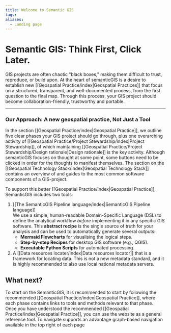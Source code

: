 ```yaml
---
title: Welcome to Semantic GIS
tags:
aliases:
  - Landing page
---
```

# Semantic GIS: Think First, Click Later.

GIS projects are often chaotic "black boxes," making them difficult to trust, reproduce, or build upon.  At the heart of semanticGIS is a desire to establish new [[Geospatial Practice/index|Geospatial Practices]] that focus on a structured, transparent, and well-documented process, from the first question to the final map. Through this process, your GIS project should become collaboration-friendly, trustworthy and portable.

---

### Our Approach: A new geospatial practice, Not Just a Tool 

In the section [[Geospatial Practice/index|Geospatial Practice]], we outline five clear phases your GIS project should go through, plus one overarching activity of [[Geospatial Practice/Project Stewardship/index|Project Stewardship]], of which maintaining [[Geospatial Practice/Project Stewardship/Design rationale|Design rationale]] is the key activity.
Although semanticGIS focuses on thought at some point, some buttons need to be clicked in order for the thoughts to manifest themselves. The section on the [[Geospatial Technology Stack/index|Geospatial Technology Stack]] contains an overview of and guides to the most common software components of a GIS-project.

To support this better [[Geospatial Practice/index|Geospatial Practice]], SemanticGIS includes two tools:
1. [[The SemanticGIS Pipeline language/index|SemanticGIS Pipeline language]]  
   We use a simple, human-readable Domain-Specific Language (DSL) to define the analytical workflow _before_ implementing it in any specific GIS software. This **abstract recipe** is the single source of truth for your analysis and can be used to automatically generate several outputs:
	- **Mermaid Flowcharts** for visualising the logical steps.
    - **Step-by-step Recipes** for desktop GIS software (e.g., QGIS).
    - **Executable Python Scripts** for automated processing.
2. A [[Data resources locater/index|Data resources locator]] that is a framework for locating data. This is not a new metadata standard, and it is highly recommended to also use local national metadata servers.

## What next?
To start on the SemanticGIS, it is recommended to start by following the recommended [[Geospatial Practice/index|Geospatial Practice]], where each phase contains links to tools and methods relevant to that phase. Once you have understood the recommended  [[Geospatial Practice/index|Geospatial Practice]], you can use the website as a general reference tool. To navigate supports an advantage graph-based navigation available in the top right of each page

